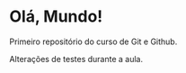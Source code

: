 # Olá, Mundo!
 Primeiro repositório do curso de Git e Github.

 Alterações de testes durante a aula.
